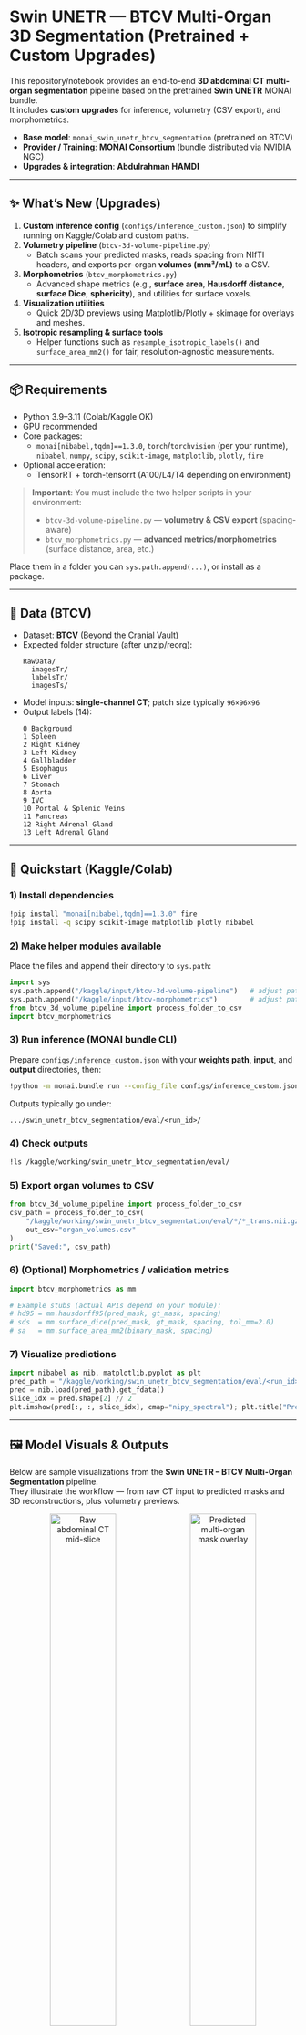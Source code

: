 # Swin UNETR — BTCV Multi-Organ 3D Segmentation (Pretrained + Custom Upgrades)

This repository/notebook provides an end-to-end **3D abdominal CT multi-organ segmentation** pipeline based on the pretrained **Swin UNETR** MONAI bundle.  
It includes **custom upgrades** for inference, volumetry (CSV export), and morphometrics.

- **Base model**: `monai_swin_unetr_btcv_segmentation` (pretrained on BTCV)
- **Provider / Training**: **MONAI Consortium** (bundle distributed via NVIDIA NGC)
- **Upgrades & integration**: **Abdulrahman HAMDI**

---

## ✨ What’s New (Upgrades)

1. **Custom inference config** (`configs/inference_custom.json`) to simplify running on Kaggle/Colab and custom paths.
2. **Volumetry pipeline** (`btcv-3d-volume-pipeline.py`)
   - Batch scans your predicted masks, reads spacing from NIfTI headers, and exports per-organ **volumes (mm³/mL)** to a CSV.
3. **Morphometrics** (`btcv_morphometrics.py`)
   - Advanced shape metrics (e.g., **surface area**, **Hausdorff distance**, **surface Dice**, **sphericity**), and utilities for surface voxels.
4. **Visualization utilities**
   - Quick 2D/3D previews using Matplotlib/Plotly + skimage for overlays and meshes.
5. **Isotropic resampling & surface tools**
   - Helper functions such as `resample_isotropic_labels()` and `surface_area_mm2()` for fair, resolution-agnostic measurements.

---

## 📦 Requirements

- Python 3.9–3.11 (Colab/Kaggle OK)
- GPU recommended
- Core packages:
  - `monai[nibabel,tqdm]==1.3.0`, `torch`/`torchvision` (per your runtime), `nibabel`, `numpy`, `scipy`, `scikit-image`, `matplotlib`, `plotly`, `fire`  
- Optional acceleration:
  - TensorRT + torch-tensorrt (A100/L4/T4 depending on environment)

> **Important**: You must include the two helper scripts in your environment:
> - `btcv-3d-volume-pipeline.py` — **volumetry & CSV export** (spacing-aware)
> - `btcv_morphometrics.py` — **advanced metrics/morphometrics** (surface distance, area, etc.)

Place them in a folder you can `sys.path.append(...)`, or install as a package.

---

## 📁 Data (BTCV)

- Dataset: **BTCV** (Beyond the Cranial Vault)
- Expected folder structure (after unzip/reorg):
  ```
  RawData/
    imagesTr/
    labelsTr/
    imagesTs/
  ```
- Model inputs: **single-channel CT**; patch size typically `96×96×96`
- Output labels (14):
  ```
  0 Background
  1 Spleen
  2 Right Kidney
  3 Left Kidney
  4 Gallbladder
  5 Esophagus
  6 Liver
  7 Stomach
  8 Aorta
  9 IVC
  10 Portal & Splenic Veins
  11 Pancreas
  12 Right Adrenal Gland
  13 Left Adrenal Gland
  ```

---

## 🚀 Quickstart (Kaggle/Colab)

### 1) Install dependencies
```bash
!pip install "monai[nibabel,tqdm]==1.3.0" fire
!pip install -q scipy scikit-image matplotlib plotly nibabel
```

### 2) Make helper modules available
Place the files and append their directory to `sys.path`:
```python
import sys
sys.path.append("/kaggle/input/btcv-3d-volume-pipeline")   # adjust path
sys.path.append("/kaggle/input/btcv-morphometrics")        # adjust path
from btcv_3d_volume_pipeline import process_folder_to_csv
import btcv_morphometrics
```

### 3) Run inference (MONAI bundle CLI)
Prepare `configs/inference_custom.json` with your **weights path**, **input**, and **output** directories, then:
```bash
!python -m monai.bundle run --config_file configs/inference_custom.json
```
Outputs typically go under:
```
.../swin_unetr_btcv_segmentation/eval/<run_id>/
```

### 4) Check outputs
```bash
!ls /kaggle/working/swin_unetr_btcv_segmentation/eval/
```

### 5) Export organ volumes to CSV
```python
from btcv_3d_volume_pipeline import process_folder_to_csv
csv_path = process_folder_to_csv(
    "/kaggle/working/swin_unetr_btcv_segmentation/eval/*/*_trans.nii.gz",
    out_csv="organ_volumes.csv"
)
print("Saved:", csv_path)
```

### 6) (Optional) Morphometrics / validation metrics
```python
import btcv_morphometrics as mm

# Example stubs (actual APIs depend on your module):
# hd95 = mm.hausdorff95(pred_mask, gt_mask, spacing)
# sds  = mm.surface_dice(pred_mask, gt_mask, spacing, tol_mm=2.0)
# sa   = mm.surface_area_mm2(binary_mask, spacing)
```

### 7) Visualize predictions
```python
import nibabel as nib, matplotlib.pyplot as plt
pred_path = "/kaggle/working/swin_unetr_btcv_segmentation/eval/<run_id>/pred_001.nii.gz"
pred = nib.load(pred_path).get_fdata()
slice_idx = pred.shape[2] // 2
plt.imshow(pred[:, :, slice_idx], cmap="nipy_spectral"); plt.title("Pred mask - mid slice"); plt.axis("off")
```

---

## 🖼️ Model Visuals & Outputs

Below are sample visualizations from the **Swin UNETR – BTCV Multi-Organ Segmentation** pipeline.  
They illustrate the workflow — from raw CT input to predicted masks and 3D reconstructions, plus volumetry previews.

<p align="center">
  <img src="0" alt="Raw abdominal CT mid-slice" width="48%" />
  <img src="7" alt="Predicted multi-organ mask overlay" width="48%" />
</p>

<p align="center">
  <img src="2" alt="3D mesh rendering of segmented BTCV organs" width="48%" />
  <img src="6" alt="Per-organ volumetry CSV preview" width="48%" />
</p>

**Figure notes:**  
- *Left:* raw CT mid-slice. *Right:* multi-organ mask overlay (Swin UNETR).  
- *Left:* 3D organ mesh rendering. *Right:* volumetry CSV snapshot (mm³/mL).  

> These figures demonstrate the effectiveness of the pretrained **MONAI Swin UNETR** model, enhanced with Abdulrahman HAMDI’s volumetry and morphometrics modules for quantitative and geometric analysis.
---

## ⚙️ TensorRT (optional)
If you’ve exported a TensorRT engine and prepared `configs/inference_trt.json`, you can combine configs:
```bash
!python -m monai.bundle run --config_file "['configs/inference_custom.json', 'configs/inference_trt.json']"
```

---

## 🔧 Helper Scripts (What they do)

### `btcv-3d-volume-pipeline.py`
- **Purpose**: Batch-process predicted NIfTI masks and compute **per-organ volumes** using voxel spacing.
- **Key function**: `process_folder_to_csv(glob_pattern, out_csv="organ_volumes.csv")`
- **Output**: A tidy CSV with rows = cases, columns = organ volumes (mm³ / mL).  
- **Extras**: Utilities for isotropic resampling and label filtering (if included in your version).

### `btcv_morphometrics.py`
- **Purpose**: Compute **morphometric** and **surface-based** validation metrics:
  - Surface area (mm²), Hausdorff (e.g., HD95), surface Dice, sphericity, etc.
- **Helpers**: Surface voxel extraction, distance transforms, mesh-based area via skimage.

> Ensure both files are accessible in your runtime and correctly imported before running volumetry/metrics.

---

## 📝 Tips & Conventions

- **Paths**: Kaggle uses `/kaggle/input/` and `/kaggle/working/`; Colab typically uses `/content/`.
- **OOM issues**: Reduce `cache_rate`, batch size, or patch size; use AMP.
- **File types**: Your pipeline supports both `.nii` and `.nii.gz`. Keep it consistent across steps.
- **Isotropic resampling**: Use nearest-neighbor for **labels** to preserve integer classes.
- **Reproducibility**: Fix seeds where possible; log versions of `torch`, `monai`, `nibabel`, etc.

---

## 🙌 Credits

- **Pretrained model & bundle**: **MONAI Consortium** (distributed on **NVIDIA NGC**).  
- **Upgrades, integration & documentation**: **Abdulrahman HAMDI**.
